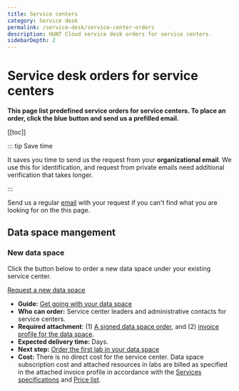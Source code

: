 ```yaml
---
title: Service centers
category: Service desk
permalink: /service-desk/service-center-orders
description: HUNT Cloud service desk orders for service centers.
sidebarDepth: 2
---
```


# Service desk orders for service centers

**This page list predefined service orders for service centers. To place an order, click the blue button and send us a prefilled email.**

[[toc]]

::: tip Save time

It saves you time to send us the request from your **organizational email**. We use this for identification, and request from private emails need additional verification that takes longer.

:::

Send us a regular [email](/contact) with your request if you can't find what you are looking for on the this page.



## Data space mangement

### New data space

Click the button below to order a new data space under your existing service center.

<div class="home" style="padding: 0px;"><div class="hero">
<p class="action">
  <a href="mailto:cloud.support+hunt-cloud-request@hunt.ntnu.no?subject=New%20data%20space%20order%20-%20%7Bservice%20center%20name%7D&body=Hi%20HUNT%20Cloud%20team%2C%0A%0AI%20would%20like%20to%20request%20a%20new%20data%20space%20under%20our%20service%20center.%0A%0AI%20have%20attached%20a%20signed%20data%20space%20agreement%20to%20this%20email.%20%0A%0AI%20am%20looking%20forward%20to%20an%20email%20verification%20on%20the%20data%20space%20registration%20so%20we%20can%20start%20to%20order%20our%20labs.%0A%0ABest%2C" class="nav-link external action-button">
    Request a new data space
  </a>
</p></div></div>

* **Guide:** [Get going with your data space](/coordination/get-going/data-space/)
* **Who can order:** Service center leaders and administrative contacts for service centers.
* **Required attachment**: (1) [A signed data space order](/agreements/downloads/#data-space-order), and (2) [invoice profile for the data space](/agreements/downloads/#invoice-profile).
* **Expected delivery time:** Days.
* **Next step:** [Order the first lab in your data space](/service-desk/data-space-orders.html#new-lab)
* **Cost:** There is no direct cost for the service center. Data space subscription cost and attached resources in labs are billed as specified in the attached invoice profile in accordance with the [Services specifications](/services/specifications/) and [Price list](/prices/pricelist/).
